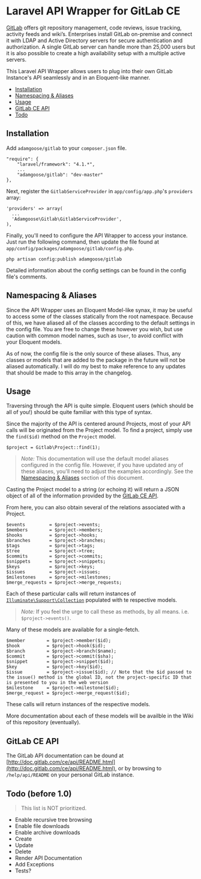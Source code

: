 # Laravel API Wrapper for GitLab CE

[GitLab](http://gitlab.org) offers git repository management, code reviews, issue tracking, activity feeds and wiki’s. Enterprises install GitLab on-premise and connect it with LDAP and Active Directory servers for secure authentication and authorization. A single GitLab server can handle more than 25,000 users but it is also possible to create a high availability setup with a multiple active servers.

This Laravel API Wrapper allows users to plug into their own GitLab Instance's API seamlessly and in an Eloquent-like manner.

- [Installation](#installation)
- [Namespacing & Aliases](#namespacing)
- [Usage](#usage)
- [GitLab CE API](#api)
- [Todo](#todo)

<a name="installation"></a>
## Installation

Add `adamgoose/gitlab` to your `composer.json` file.

    "require": {
        "laravel/framework": "4.1.*",
        ...
        "adamgoose/gitlab": "dev-master"
    },

Next, register the `GitlabServiceProvider` in `app/config/app.php`'s `providers` array:

    'providers' => array(
      ...
      'Adamgoose\Gitlab\GitlabServiceProvider',
    ),

Finally, you'll need to configure the API Wrapper to access your instance. Just run the following command, then update the file found at `app/config/packages/adamgoose/gitlab/config.php`.

    php artisan config:publish adamgoose/gitlab

Detailed information about the config settings can be found in the config file's comments.

<a name="namespacing"></a>
## Namespacing & Aliases

Since the API Wrapper uses an Eloquent Model-like synax, it may be useful to access some of the classes statically from the root namespace. Because of this, we have aliased all of the classes according to the default settings in the config file. You are free to change these however you wish, but use caution with common model names, such as `User`, to avoid conflict with your Eloquent models.

As of now, the config file is the only source of these aliases. Thus, any classes or models that are added to the package in the future will not be aliased automatically. I will do my best to make reference to any updates that should be made to this array in the changelog.

<a name="usage"></a>
## Usage

Traversing through the API is quite simple. Eloquent users (which should be all of you!) should be quite familiar with this type of syntax.

Since the majority of the API is centered around Projects, most of your API calls will be originated from the Project model. To find a project, simply use the `find($id)` method on the `Project` model.

    $project = Gitlab\Project::find(1);

> *Note:* This documentation will use the default model aliases configured in the config file. However, if you have updated any of these aliases, you'll need to adjust the examples accordingly. See the [Namespacing & Aliases](#namespacing) section of this document.

Casting the Project model to a string (or echoing it) will return a JSON object of all of the information provided by the [GitLab CE API](#api). 

From here, you can also obtain several of the relations associated with a Project.

    $events         = $project->events;
    $members        = $project->members;
    $hooks          = $project->hooks;
    $branches       = $project->branches;
    $tags           = $project->tags;
    $tree           = $project->tree;
    $commits        = $project->commits;
    $snippets       = $project->snippets;
    $keys           = $project->keys;
    $issues         = $project->issues;
    $milestones     = $project->milestones;
    $merge_requests = $project->merge_requests;

Each of these particular calls will return instances of [`Illuminate\Support\Collection`](https://github.com/laravel/framework/blob/4.1/src/Illuminate/Support/Collection.php) populated with te respective models.

> *Note:* If you feel the urge to call these as methods, by all means. i.e. `$project->events()`.

Many of these models are available for a single-fetch.

    $member        = $project->member($id);
    $hook          = $project->hook($id);
    $branch        = $project->branch($name);
    $commit        = $project->commit($sha);
    $snippet       = $project->snippet($id);
    $key           = $project->key($id);
    $issue         = $project->issue($id); // Note that the $id passed to the issue() method is the global ID, not the project-specific ID that is presented to you in the web version
    $milestone     = $project->milestone($id);
    $merge_request = $project->merge_request($id);

These calls will return instances of the respective models.

More documentation about each of these models will be availble in the Wiki of this repository (eventually).

<a name="api"></a>
## GitLab CE API

The GitLab API documentation can be dound at [http://doc.gitlab.com/ce/api/README.html](http://doc.gitlab.com/ce/api/README.html), or by browsing to `/help/api/README` on your personal GitLab instance.

<a name="todo"></a>
## Todo (before 1.0)

> This list is NOT prioritized.

- Enable recursive tree browsing
- Enable file downloads
- Enable archive downloads
- Create
- Update
- Delete
- Render API Documentation
- Add Exceptions
- Tests?